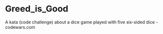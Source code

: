 # Greed_is_Good
A kata (code challenge) about  a dice game played with five six-sided dice - codewars.com

